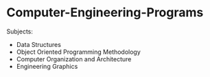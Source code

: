 # Computer-Engineering-Programs

Subjects:
* Data Structures
* Object Oriented Programming Methodology
* Computer Organization and Architecture
* Engineering Graphics
